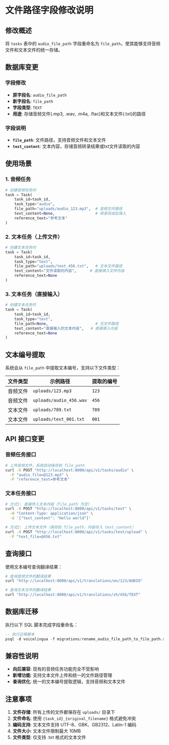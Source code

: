 # 文件路径字段修改说明

## 修改概述

将 `tasks` 表中的 `audio_file_path` 字段重命名为 `file_path`，使其能够支持音频文件和文本文件的统一存储。

## 数据库变更

### 字段修改
- **原字段名**: `audio_file_path`
- **新字段名**: `file_path`
- **字段类型**: `TEXT`
- **用途**: 存储音频文件(.mp3, .wav, .m4a, .flac)和文本文件(.txt)的路径

### 字段说明
- **`file_path`**: 文件路径，支持音频文件和文本文件
- **`text_content`**: 文本内容，存储音频转录结果或txt文件读取的内容

## 使用场景

### 1. 音频任务
```python
# 创建音频任务时
task = Task(
    task_id=task_id,
    task_type="audio",
    file_path="uploads/audio_123.mp3",  # 音频文件路径
    text_content=None,                  # 转录完成后填入
    reference_text="参考文本"
)
```

### 2. 文本任务（上传文件）
```python
# 创建文本任务时
task = Task(
    task_id=task_id,
    task_type="text",
    file_path="uploads/text_456.txt",   # 文本文件路径
    text_content="文件读取的内容",      # 直接填入文件内容
    reference_text=None
)
```

### 3. 文本任务（直接输入）
```python
# 创建文本任务时
task = Task(
    task_id=task_id,
    task_type="text",
    file_path=None,                     # 无文件路径
    text_content="直接输入的文本内容",   # 直接填入内容
    reference_text=None
)
```

## 文本编号提取

系统会从 `file_path` 中提取文本编号，支持以下文件类型：

| 文件类型 | 示例路径 | 提取的编号 |
|----------|----------|------------|
| 音频文件 | `uploads/123.mp3` | `123` |
| 音频文件 | `uploads/audio_456.wav` | `456` |
| 文本文件 | `uploads/789.txt` | `789` |
| 文本文件 | `uploads/text_001.txt` | `001` |

## API 接口变更

### 音频任务接口
```bash
# 上传音频文件，系统自动保存到 file_path
curl -X POST "http://localhost:8000/api/v1/tasks/audio" \
  -F "audio_file=@123.mp3" \
  -F "reference_text=参考文本"
```

### 文本任务接口
```bash
# 方式1: 直接传入文本内容（file_path 为空）
curl -X POST "http://localhost:8000/api/v1/tasks/text" \
  -H "Content-Type: application/json" \
  -d '{"text_content": "Hello world"}'

# 方式2: 上传文本文件（保存到 file_path，内容存入 text_content）
curl -X POST "http://localhost:8000/api/v1/tasks/text/upload" \
  -F "text_file=@456.txt"
```

## 查询接口

使用文本编号查询翻译结果：

```bash
# 查询音频文件的翻译结果
curl "http://localhost:8000/api/v1/translations/en/123/AUDIO"

# 查询文本文件的翻译结果
curl "http://localhost:8000/api/v1/translations/zh/456/TEXT"
```

## 数据库迁移

执行以下 SQL 脚本完成字段重命名：

```sql
-- 执行迁移脚本
psql -d voicelingua -f migrations/rename_audio_file_path_to_file_path.sql
```

## 兼容性说明

- **向后兼容**: 现有的音频任务功能完全不受影响
- **新增功能**: 支持文本文件上传和统一的文件路径管理
- **查询优化**: 统一的文本编号提取逻辑，支持音频和文本文件

## 注意事项

1. **文件存储**: 所有上传的文件都保存在 `uploads/` 目录下
2. **文件命名**: 使用 `{task_id}_{original_filename}` 格式避免冲突
3. **编码支持**: 文本文件支持 UTF-8、GBK、GB2312、Latin-1 编码
4. **文件大小**: 文本文件限制最大 10MB
5. **文件类型**: 仅支持 .txt 格式的文本文件